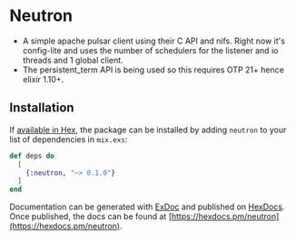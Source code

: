# Neutron

- A simple apache pulsar client using their C API and nifs. Right now it's config-lite and uses the number of schedulers for the listener and io threads and 1 global client.
- The persistent_term API is being used so this requires OTP 21+ hence elixir 1.10+.

## Installation

If [available in Hex](https://hex.pm/docs/publish), the package can be installed
by adding `neutron` to your list of dependencies in `mix.exs`:

```elixir
def deps do
  [
    {:neutron, "~> 0.1.0"}
  ]
end
```

Documentation can be generated with [ExDoc](https://github.com/elixir-lang/ex_doc)
and published on [HexDocs](https://hexdocs.pm). Once published, the docs can
be found at [https://hexdocs.pm/neutron](https://hexdocs.pm/neutron).

